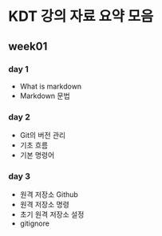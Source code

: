# KDT 강의 자료 요약 모음 

## week01

### day 1 
- What is markdown 
- Markdown 문법

### day 2

- Git의 버전 관리
- 기초 흐름
- 기본 명령어

### day 3
- 원격 저장소 Github
- 원격 저장소 명령
- 초기 원격 저장소 설정 
- gitignore